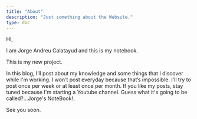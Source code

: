 ```yaml
---
title: "About"
description: "Just something about the Website."
type: doc
---
```

Hi,

I am Jorge Andreu Calatayud and this is my notebook.

This is my new project. 

In this blog, I’ll post about my knowledge and some things that I discover while I'm working. I won’t post everyday because that’s impossible. I'll try to post once per week or at least once per month. If you like my posts, stay tuned because I'm starting a Youtube channel. Guess what it's going to be called?...Jorge's NoteBook!. 

See you soon.